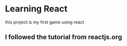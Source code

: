 # Learning React

this project is my first game using react

## I followed the tutorial from reactjs.org
